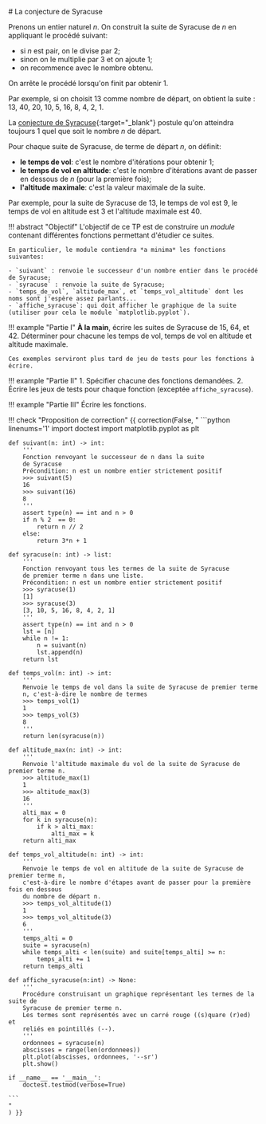 # La conjecture de Syracuse

Prenons un entier naturel $n$. On construit la suite de Syracuse de $n$ en appliquant le procédé suivant:

- si $n$ est pair, on le divise par 2;
- sinon on le multiplie par 3 et on ajoute 1;
- on recommence avec le nombre obtenu.

On arrête le procédé lorsqu'on finit par obtenir 1. 

Par exemple, si on choisit 13 comme nombre de départ, on obtient la suite : 13, 40, 20, 10, 5, 16, 8, 4, 2, 1.

La [conjecture de Syracuse](https://fr.wikipedia.org/wiki/Conjecture_de_Syracuse){:target="_blank"} postule qu'on atteindra toujours 1 quel que soit le nombre $n$ de départ.

Pour chaque suite de Syracuse, de terme de départ $n$, on définit:

- **le temps de vol**: c'est le nombre d'itérations pour obtenir 1;
- **le temps de vol en altitude**: c'est le nombre d'itérations avant de passer en dessous de $n$ (pour la première fois);
- **l'altitude maximale**: c'est la valeur maximale de la suite.

Par exemple, pour la suite de Syracuse de 13, le temps de vol est 9, le temps de vol en altitude est 3 et l'altitude maximale est 40.

!!! abstract "Objectif"
    L'objectif de ce TP est de construire un *module* contenant différentes fonctions permettant d'étudier ce suites.

    En particulier, le module contiendra *a minima* les fonctions suivantes:

    - `suivant` : renvoie le successeur d'un nombre entier dans le procédé de Syracuse;
    - `syracuse` : renvoie la suite de Syracuse;
    - `temps_de_vol`, `altitude_max`, et `temps_vol_altitude` dont les noms sont j'espère assez parlants...
    - `affiche_syracuse`: qui doit afficher le graphique de la suite (utiliser pour cela le module `matplotlib.pyplot`).

!!! example "Partie I"
    **À la main**, écrire les suites de Syracuse de 15, 64, et 42. Déterminer pour chacune les temps de vol, temps de vol en altitude et altitude maximale.

    Ces exemples serviront plus tard de jeu de tests pour les fonctions à écrire.

!!! example "Partie II"
    1. Spécifier chacune des fonctions demandées.
    2. Écrire les jeux de tests pour chaque fonction (exceptée `affiche_syracuse`).

!!! example "Partie III"
    Écrire les fonctions.


!!! check "Proposition de correction"
    {{ correction(False, 
    "
    ```python linenums='1'
    import doctest
    import matplotlib.pyplot as plt

    def suivant(n: int) -> int:
        '''
        Fonction renvoyant le successeur de n dans la suite
        de Syracuse
        Précondition: n est un nombre entier strictement positif
        >>> suivant(5)
        16
        >>> suivant(16)
        8
        '''
        assert type(n) == int and n > 0
        if n % 2  == 0:
            return n // 2
        else:
            return 3*n + 1

    def syracuse(n: int) -> list:
        '''
        Fonction renvoyant tous les termes de la suite de Syracuse
        de premier terme n dans une liste.
        Précondition: n est un nombre entier strictement positif
        >>> syracuse(1)
        [1]
        >>> syracuse(3)
        [3, 10, 5, 16, 8, 4, 2, 1]
        '''
        assert type(n) == int and n > 0
        lst = [n]
        while n != 1:
            n = suivant(n)
            lst.append(n)
        return lst
            
    def temps_vol(n: int) -> int:
        '''
        Renvoie le temps de vol dans la suite de Syracuse de premier terme
        n, c'est-à-dire le nombre de termes
        >>> temps_vol(1)
        1
        >>> temps_vol(3)
        8
        '''
        return len(syracuse(n))

    def altitude_max(n: int) -> int:
        '''
        Renvoie l'altitude maximale du vol de la suite de Syracuse de premier terme n.
        >>> altitude_max(1)
        1
        >>> altitude_max(3)
        16
        '''
        alti_max = 0
        for k in syracuse(n):
            if k > alti_max:
                alti_max = k
        return alti_max

    def temps_vol_altitude(n: int) -> int:
        '''
        Renvoie le temps de vol en altitude de la suite de Syracuse de premier terme n,
        c'est-à-dire le nombre d'étapes avant de passer pour la première fois en dessous
        du nombre de départ n.
        >>> temps_vol_altitude(1)
        1
        >>> temps_vol_altitude(3)
        6
        '''
        temps_alti = 0
        suite = syracuse(n)
        while temps_alti < len(suite) and suite[temps_alti] >= n:
            temps_alti += 1
        return temps_alti

    def affiche_syracuse(n:int) -> None:
        '''
        Procédure construisant un graphique représentant les termes de la suite de
        Syracuse de premier terme n.
        Les termes sont représentés avec un carré rouge ((s)quare (r)ed) et
        reliés en pointillés (--).
        '''
        ordonnees = syracuse(n)
        abscisses = range(len(ordonnees))
        plt.plot(abscisses, ordonnees, '--sr')
        plt.show()
    
    if __name__ == '__main__':
        doctest.testmod(verbose=True)
    
    ```
    "
    ) }}
